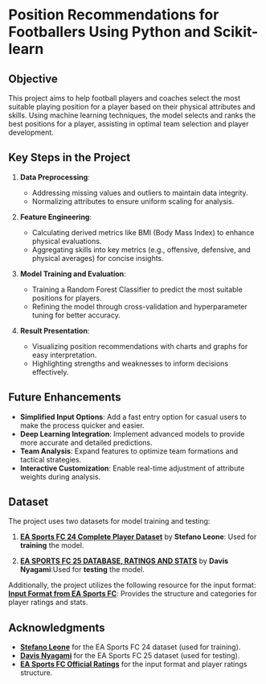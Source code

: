 # Position Recommendations for Footballers Using Python and Scikit-learn

## Objective

This project aims to help football players and coaches select the most suitable playing position for a player based on their physical attributes and skills. Using machine learning techniques, the model selects and ranks the best positions for a player, assisting in optimal team selection and player development.

## Key Steps in the Project

1. **Data Preprocessing**:
   - Addressing missing values and outliers to maintain data integrity.
   - Normalizing attributes to ensure uniform scaling for analysis.

2. **Feature Engineering**:
   - Calculating derived metrics like BMI (Body Mass Index) to enhance physical evaluations.
   - Aggregating skills into key metrics (e.g., offensive, defensive, and physical averages) for concise insights.

3. **Model Training and Evaluation**:
   - Training a Random Forest Classifier to predict the most suitable positions for players.
   - Refining the model through cross-validation and hyperparameter tuning for better accuracy.

4. **Result Presentation**:
   - Visualizing position recommendations with charts and graphs for easy interpretation.
   - Highlighting strengths and weaknesses to inform decisions effectively.

## Future Enhancements

- **Simplified Input Options**: Add a fast entry option for casual users to make the process quicker and easier.
- **Deep Learning Integration**: Implement advanced models to provide more accurate and detailed predictions.
- **Team Analysis**: Expand features to optimize team formations and tactical strategies.
- **Interactive Customization**: Enable real-time adjustment of attribute weights during analysis.

## Dataset

The project uses two datasets for model training and testing:

1. **[EA Sports FC 24 Complete Player Dataset](https://www.kaggle.com/datasets/stefanoleone992/ea-sports-fc-24-complete-player-dataset)** by **Stefano Leone**: Used for **training** the model.

2. **[EA SPORTS FC 25 DATABASE, RATINGS AND STATS](https://www.kaggle.com/datasets/nyagami/ea-sports-fc-25-database-ratings-and-stats)** by **Davis Nyagami**:Used for **testing** the model.

Additionally, the project utilizes the following resource for the input format:
**[Input Format from EA Sports FC](https://www.ea.com/games/ea-sports-fc/ratings/player-ratings/kylian-mbappe/231747)**: Provides the structure and categories for player ratings and stats.

## Acknowledgments

- **[Stefano Leone](https://www.kaggle.com/stefanoleone992)** for the EA Sports FC 24 dataset (used for training).
- **[Davis Nyagami](https://www.kaggle.com/nyagami)** for the EA Sports FC 25 dataset (used for testing).
- **[EA Sports FC Official Ratings](https://www.ea.com/games/ea-sports-fc/ratings)** for the input format and player ratings structure.


